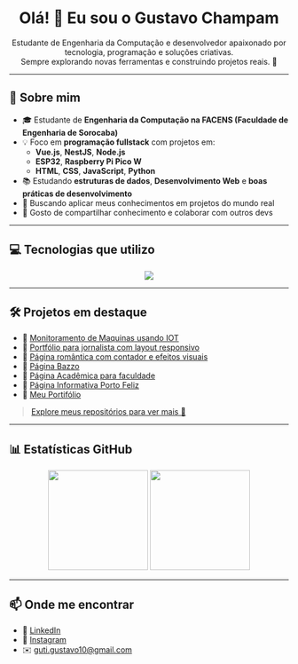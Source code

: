 <h1 align="center">Olá! 👋 Eu sou o Gustavo Champam</h1>

<p align="center">
  Estudante de Engenharia da Computação e desenvolvedor apaixonado por tecnologia, programação e soluções criativas.<br>
  Sempre explorando novas ferramentas e construindo projetos reais. 🚀
</p>

---

## 🧠 Sobre mim

- 🎓 Estudante de **Engenharia da Computação na FACENS (Faculdade de Engenharia de Sorocaba)**
- 💡 Foco em **programação fullstack** com projetos em:
  - **Vue.js**, **NestJS**, **Node.js**
  - **ESP32**, **Raspberry Pi Pico W**
  - **HTML**, **CSS**, **JavaScript**, **Python**
- 📚 Estudando **estruturas de dados**, **Desenvolvimento Web** e **boas práticas de desenvolvimento**
- 🎯 Buscando aplicar meus conhecimentos em projetos do mundo real
- 🤝 Gosto de compartilhar conhecimento e colaborar com outros devs

---

## 💻 Tecnologias que utilizo

<div align="center">
  <img src="https://skillicons.dev/icons?i=html,css,js,ts,vue,nestjs,nodejs,cpp,python,git,linux,raspberrypi,arduino" />
</div>

---

## 🛠️ Projetos em destaque

- 🔗 [Monitoramento de Maquinas usando IOT](https://github.com/GustavoChampam0/Monitoramento-de-Maquinas)
- 🔗 [Portfólio para jornalista com layout responsivo](https://github.com/GustavoChampam0/LarissaPortifolio.github.io)
- 🔗 [Página romântica com contador e efeitos visuais](https://github.com/GustavoChampam0/Contador.github.io)
- 🔗 [Página Bazzo](https://github.com/GustavoChampam0/BazzoFinal.github.io)
- 🔗 [Página Acadêmica para faculdade](https://github.com/GustavoChampam0/Proibi-oCelular.github.io)
- 🔗 [Página Informativa Porto Feliz](https://github.com/GustavoChampam0/PortoFeliz.github.io)
- 🔗 [Meu Portifólio](https://github.com/GustavoChampam0/PortifolioGustavo.github.io)

> [Explore meus repositórios para ver mais 💼 ]([https://github.com/GustavoChampam0/PortifolioGustavo.github.io)


---

## 📊 Estatísticas GitHub

<div align="center">
  <img height="180em" src="https://github-readme-stats.vercel.app/api?username=GustavoChampam0&show_icons=true&theme=default&include_all_commits=true&count_private=true"/>
  <img height="180em" src="https://github-readme-stats.vercel.app/api/top-langs/?username=GustavoChampam0&layout=compact&langs_count=8"/>
</div>

---

## 📫 Onde me encontrar

- 💼 [LinkedIn](https://www.linkedin.com/in/gustavo-gutierres-champam-359b45209/)
- 📸 [Instagram](https://www.instagram.com/guuh.champam/)
- ✉️ guti.gustavo10@gmail.com
